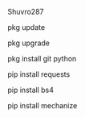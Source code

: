 Shuvro287

pkg update

pkg upgrade

pkg install git python

pip install requests

pip install bs4

pip install mechanize
